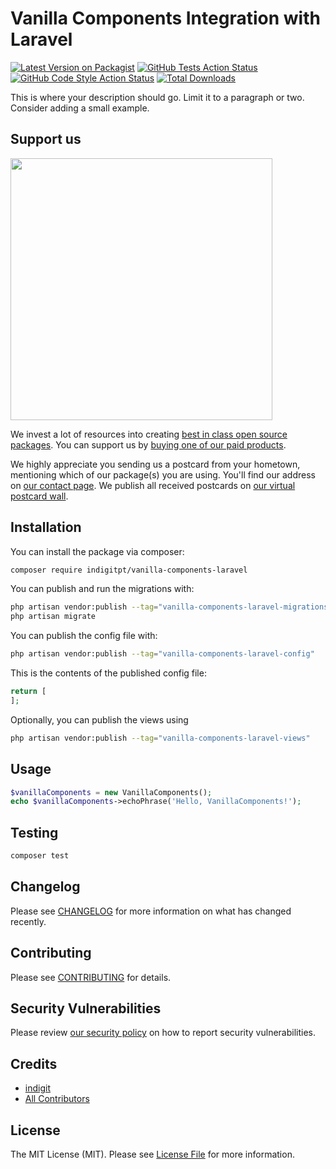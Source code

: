 # Vanilla Components Integration with Laravel

[![Latest Version on Packagist](https://img.shields.io/packagist/v/indigitpt/vanilla-components-laravel.svg?style=flat-square)](https://packagist.org/packages/indigitpt/vanilla-components-laravel)
[![GitHub Tests Action Status](https://img.shields.io/github/workflow/status/indigitpt/vanilla-components-laravel/run-tests?label=tests)](https://github.com/indigitpt/vanilla-components-laravel/actions?query=workflow%3Arun-tests+branch%3Amain)
[![GitHub Code Style Action Status](https://img.shields.io/github/workflow/status/indigitpt/vanilla-components-laravel/Fix%20PHP%20code%20style%20issues?label=code%20style)](https://github.com/indigitpt/vanilla-components-laravel/actions?query=workflow%3A"Fix+PHP+code+style+issues"+branch%3Amain)
[![Total Downloads](https://img.shields.io/packagist/dt/indigitpt/vanilla-components-laravel.svg?style=flat-square)](https://packagist.org/packages/indigitpt/vanilla-components-laravel)

This is where your description should go. Limit it to a paragraph or two. Consider adding a small example.

## Support us

[<img src="https://github-ads.s3.eu-central-1.amazonaws.com/vanilla-components-laravel.jpg?t=1" width="419px" />](https://spatie.be/github-ad-click/vanilla-components-laravel)

We invest a lot of resources into creating [best in class open source packages](https://spatie.be/open-source). You can support us by [buying one of our paid products](https://spatie.be/open-source/support-us).

We highly appreciate you sending us a postcard from your hometown, mentioning which of our package(s) you are using. You'll find our address on [our contact page](https://spatie.be/about-us). We publish all received postcards on [our virtual postcard wall](https://spatie.be/open-source/postcards).

## Installation

You can install the package via composer:

```bash
composer require indigitpt/vanilla-components-laravel
```

You can publish and run the migrations with:

```bash
php artisan vendor:publish --tag="vanilla-components-laravel-migrations"
php artisan migrate
```

You can publish the config file with:

```bash
php artisan vendor:publish --tag="vanilla-components-laravel-config"
```

This is the contents of the published config file:

```php
return [
];
```

Optionally, you can publish the views using

```bash
php artisan vendor:publish --tag="vanilla-components-laravel-views"
```

## Usage

```php
$vanillaComponents = new VanillaComponents();
echo $vanillaComponents->echoPhrase('Hello, VanillaComponents!');
```

## Testing

```bash
composer test
```

## Changelog

Please see [CHANGELOG](CHANGELOG.md) for more information on what has changed recently.

## Contributing

Please see [CONTRIBUTING](CONTRIBUTING.md) for details.

## Security Vulnerabilities

Please review [our security policy](../../security/policy) on how to report security vulnerabilities.

## Credits

- [indigit](https://github.com/indigitpt)
- [All Contributors](../../contributors)

## License

The MIT License (MIT). Please see [License File](LICENSE.md) for more information.
